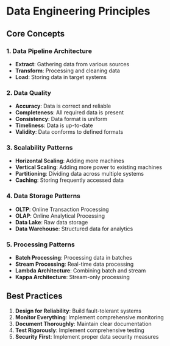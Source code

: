 # Data Engineering Principles

## Core Concepts

### 1. Data Pipeline Architecture
- **Extract**: Gathering data from various sources
- **Transform**: Processing and cleaning data
- **Load**: Storing data in target systems

### 2. Data Quality
- **Accuracy**: Data is correct and reliable
- **Completeness**: All required data is present
- **Consistency**: Data format is uniform
- **Timeliness**: Data is up-to-date
- **Validity**: Data conforms to defined formats

### 3. Scalability Patterns
- **Horizontal Scaling**: Adding more machines
- **Vertical Scaling**: Adding more power to existing machines
- **Partitioning**: Dividing data across multiple systems
- **Caching**: Storing frequently accessed data

### 4. Data Storage Patterns
- **OLTP**: Online Transaction Processing
- **OLAP**: Online Analytical Processing
- **Data Lake**: Raw data storage
- **Data Warehouse**: Structured data for analytics

### 5. Processing Patterns
- **Batch Processing**: Processing data in batches
- **Stream Processing**: Real-time data processing
- **Lambda Architecture**: Combining batch and stream
- **Kappa Architecture**: Stream-only processing

## Best Practices

1. **Design for Reliability**: Build fault-tolerant systems
2. **Monitor Everything**: Implement comprehensive monitoring
3. **Document Thoroughly**: Maintain clear documentation
4. **Test Rigorously**: Implement comprehensive testing
5. **Security First**: Implement proper data security measures